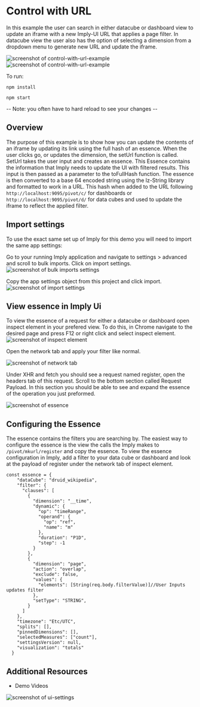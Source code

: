 # Control with URL

In this example the user can search in either datacube or dashboard view to update an iframe with a new Imply-UI URL that applies a page filter. In datacube view the user also has the option of selecting a dimension from a dropdown menu to generate new URL and update the iframe. 

![screenshot of control-with-url-example](images/data_cube.png "control-with-url-example")
![screenshot of control-with-url-example](images/dashboard.png "control-with-url-example")

To run: 

`npm install`

`npm start`

-- Note: you often have to hard reload to see your changes --

## Overview

The purpose of this example is to show how you can update the contents of an iframe by updating its link using the full hash of an essence. When the user clicks go, or updates the dimension, the setUrl function is called.
SetUrl takes the user input and creates an essence. This Essence contains the information that Imply needs to update the UI with filtered results. This input is then passed as a parameter to the toFullHash function.
The essence is then converted to a base 64 encoded string using the lz-String library and formatted to work in a URL. This hash when added to the URL following `http://localhost:9095/pivot/c/` for dashboards or `http://localhost:9095/pivot/d/` for data cubes and used to update the iframe to reflect the applied filter. 
  
## Import settings 
To use the exact same set up of Imply for this demo you will need to import the same app settings: 

Go to your running Imply application and navigate to settings > advanced and scroll to bulk imports. Click on import settings. 
![screenshot of bulk imports settings](images/imports.png)

Copy the app settings object from this project and click import. 
![screenshot of import settings](images/import_settings.png)
## View essence in Imply Ui

To view the essence of a request for either a datacube or dashboard open inspect element in your prefered view. To do this, in Chrome navigate to the desired page and press F12 or right click and select inspect element. 
![screenshot of inspect element](images/inspect.png "inspect element")

Open the network tab and apply your filter like normal. 

![screenshot of network tab](images/network.png "network tab")

Under XHR and fetch you should see a request named register, open the headers tab of this request. Scroll to the bottom section called Request Payload. In this section you should be able to see and expand the essence of the operation you just preformed. 

![screenshot of essence](images/essence.png "essence")

## Configuring the Essence

The essence contains the filters you are searching by. The easiest way to configure the essence is the view the calls the Imply makes to `/pivot/mkurl/register` and copy the essence. To view the essence configuration in Imply, add a filter to your data cube or dashboard and look at the payload of register under the network tab of inspect element.

```
const essence = {
    "dataCube": "druid_wikipedia",
    "filter": {
      "clauses": [
        {
          "dimension": "__time",
          "dynamic": {
            "op": "timeRange",
            "operand": {
              "op": "ref",
              "name": "m"
            },
            "duration": "P1D",
            "step": -1
          }
        },
        {
          "dimension": "page",
          "action": "overlap",
          "exclude": false,
          "values": {
            "elements": [String(req.body.filterValue)]//User Inputs updates filter
          },
          "setType": "STRING",
        }
      ]
    },
    "timezone": "Etc/UTC",
    "splits": [],
    "pinnedDimensions": [],
    "selectedMeasures": ["count"],
    "settingsVersion": null,
    "visualization": "totals"
  }
```


## Additional Resources
  
- Demo Videos

 ![screenshot of ui-settings](images/demo_videos.png) 
